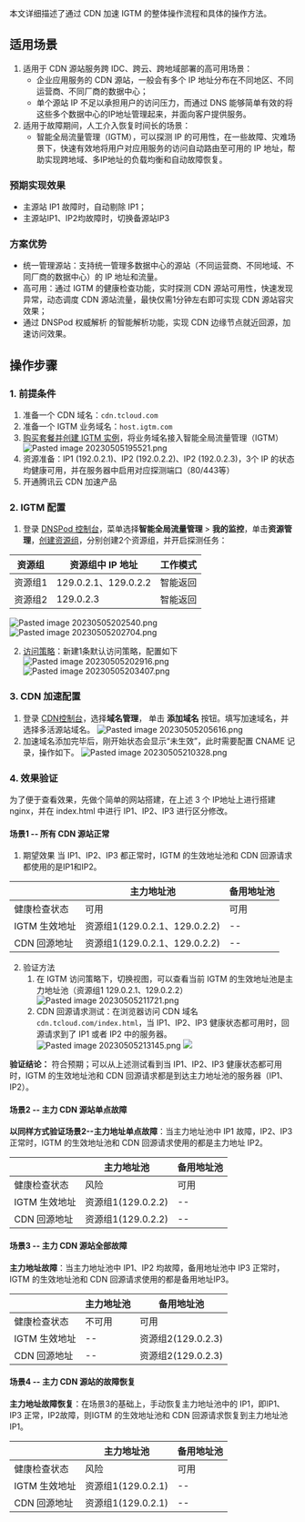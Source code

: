 
本文详细描述了通过 CDN 加速 IGTM 的整体操作流程和具体的操作方法。

## 适用场景

1. 适用于 CDN 源站服务跨 IDC、跨云、跨地域部署的高可用场景：
   - 企业应用服务的 CDN 源站，一般会有多个 IP 地址分布在不同地区、不同运营商、不同厂商的数据中心；
   - 单个源站 IP 不足以承担用户的访问压力，而通过 DNS 能够简单有效的将这些多个数据中心的IP地址管理起来，并面向客户提供服务。
2. 适用于故障期间，人工介入恢复时间长的场景：
   -  智能全局流量管理（IGTM），可以探测 IP 的可用性，在一些故障、灾难场景下，快速有效地将用户对应用服务的访问自动路由至可用的 IP 地址，帮助实现跨地域、多IP地址的负载均衡和自动故障恢复。


### 预期实现效果

- 主源站 IP1 故障时，自动剔除 IP1；
- 主源站IP1、IP2均故障时，切换备源站IP3

### 方案优势

-  统一管理源站：支持统一管理多数据中心的源站（不同运营商、不同地域、不同厂商的数据中心）的 IP 地址和流量。
-  高可用：通过 IGTM 的健康检查功能，实时探测 CDN 源站可用性，快速发现异常，动态调度 CDN 源站流量，最快仅需1分钟左右即可实现 CDN 源站容灾效果；
-  通过 DNSPod 权威解析 的智能解析功能，实现 CDN 边缘节点就近回源，加速访问效果。


## 操作步骤


### 1. 前提条件

1. 准备一个 CDN 域名：`cdn.tcloud.com`
2. 准备一个 IGTM 业务域名：`host.igtm.com`
3. [购买套餐并创建 IGTM 实例](https://docs.dnspod.cn/igtm/igtm-access/)，将业务域名接入智能全局流量管理（IGTM）
   ![Pasted image 20230505195521.png](https://qcloudimg.tencent-cloud.cn/raw/362b2f02d04d39e46d28497d348af0a2.png)
4. 资源准备：IP1 (192.0.2.1)、IP2 (192.0.2.2)、IP2 (192.0.2.3)，3个 IP 的状态均健康可用，并在服务器中启用对应探测端口（80/443等）
5. 开通腾讯云 CDN 加速产品


### 2. IGTM 配置

1. 登录 [DNSPod 控制台](https://console.dnspod.cn/)，菜单选择**智能全局流量管理** > **我的监控**，单击**资源管理**，[创建资源组](https://docs.dnspod.cn/igtm/igtm-resource-group/)，分别创建2个资源组，并开启探测任务：

| 资源组  | 资源组中 IP 地址     | 工作模式 |
| ------- | -------------------- | -------- |
| 资源组1 | 129.0.2.1、129.0.2.2 | 智能返回 |
| 资源组2 | 129.0.2.3            | 智能返回 |

![Pasted image 20230505202540.png](https://qcloudimg.tencent-cloud.cn/raw/15843067874d2072115b57204b0c0315.png)
![Pasted image 20230505202704.png](https://qcloudimg.tencent-cloud.cn/raw/81dbeb604b57bb6b86f111aac2194987.png)

2. [访问策略](https://docs.dnspod.cn/igtm/igtm-strategy/)：新建1条默认访问策略，配置如下
   ![Pasted image 20230505202916.png](https://qcloudimg.tencent-cloud.cn/raw/77c505f05cf5339b50d7964d6d989673.png)
   ![Pasted image 20230505203407.png](https://qcloudimg.tencent-cloud.cn/raw/250c966f30e0acbe16ab4f9d75276ce2.png)




### 3. CDN 加速配置

1. 登录 [CDN控制台](https://console.cloud.tencent.com/cdn/domains)，选择**域名管理**， 单击 **添加域名** 按钮。填写加速域名，并选择多活源站域名。
   ![Pasted image 20230505205616.png](https://qcloudimg.tencent-cloud.cn/raw/f9621d65c3458d42fc816e29898da0f4.png)
2. 加速域名添加完毕后，刚开始状态会显示“未生效”，此时需要配置 CNAME 记录，操作如下。
   ![Pasted image 20230505210328.png](https://qcloudimg.tencent-cloud.cn/raw/8a144eebf17dcacff188638615085d72.png)


### 4. 效果验证

为了便于查看效果，先做个简单的网站搭建，在上述 3 个 IP地址上进行搭建 nginx，并在 index.html 中进行 IP1、IP2、IP3 进行区分修改。

#### 场景1 -- 所有 CDN 源站正常

1. 期望效果
   当 IP1、IP2、IP3 都正常时，IGTM 的生效地址池和 CDN 回源请求都使用的是IP1和IP2。

|               | 主力地址池                    | 备用地址池 |
| ------------- | ----------------------------- | ---------- |
| 健康检查状态  | 可用                          | 可用       |
| IGTM 生效地址 | 资源组1(129.0.2.1、129.0.2.2) | --         |
| CDN 回源地址  | 资源组1(129.0.2.1、129.0.2.2) | --         |


2. 验证方法
   1. 在 IGTM 访问策略下，切换视图，可以查看当前 IGTM 的生效地址池是主力地址池（资源组1 129.0.2.1、129.0.2.2）
      ![Pasted image 20230505211721.png](https://qcloudimg.tencent-cloud.cn/raw/ae3d1156447a6f9bb80e5a2d0c379fc3.png)
   2. CDN 回源请求测试：在浏览器访问 CDN 域名 `cdn.tcloud.com/index.html`，当 IP1、IP2、IP3 健康状态都可用时，回源请求到了 IP1 或者 IP2 中的服务器。
      ![Pasted image 20230505213145.png](https://qcloudimg.tencent-cloud.cn/raw/3b588ba84c0790651bf5332811d333cd.png)
      ![](https://qcloudimg.tencent-cloud.cn/raw/ea4d58d80e46def40d75e54efe1080e4.png)


**验证结论：** 符合预期；可以从上述测试看到当 IP1、IP2、IP3 健康状态都可用时，IGTM 的生效地址池和 CDN 回源请求都是到达主力地址池的服务器（IP1、IP2）。

#### 场景2 -- 主力 CDN 源站单点故障

**以同样方式验证场景2--主力地址单点故障**：当主力地址池中 IP1 故障，IP2、IP3 正常时，IGTM 的生效地址池和 CDN 回源请求使用的都是主力地址 IP2。

|               | 主力地址池         | 备用地址池 |
| ------------- | ------------------ | ---------- |
| 健康检查状态  | 风险               | 可用       |
| IGTM 生效地址 | 资源组1(129.0.2.2) | --         |
| CDN 回源地址  | 资源组1(129.0.2.2) | --         |

#### 场景3 -- 主力 CDN 源站全部故障

**主力地址故障**：当主力地址池中 IP1、IP2 均故障，备用地址池中 IP3 正常时，IGTM 的生效地址池和 CDN 回源请求使用的都是备用地址IP3。

|               | 主力地址池 | 备用地址池         |
| ------------- | ---------- | ------------------ |
| 健康检查状态  | 不可用     | 可用               |
| IGTM 生效地址 | --         | 资源组2(129.0.2.3) |
| CDN 回源地址  | --         | 资源组2(129.0.2.3) |

#### 场景4 -- 主力 CDN 源站的故障恢复

**主力地址故障恢复**：在场景3的基础上，手动恢复主力地址池中的 IP1，即IP1、IP3 正常，IP2故障，则IGTM 的生效地址池和 CDN 回源请求恢复到主力地址池 IP1。

|               | 主力地址池         | 备用地址池 |
| ------------- | ------------------ | ---------- |
| 健康检查状态  | 风险               | 可用       |
| IGTM 生效地址 | 资源组1(129.0.2.1) | --         |
| CDN 回源地址  | 资源组1(129.0.2.1) | --         |
